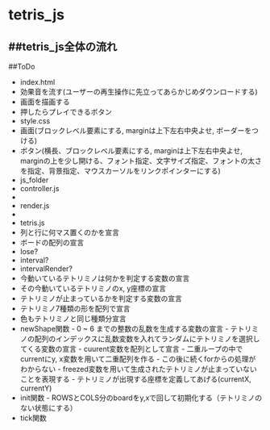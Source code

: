 # tetris_js
##tetris_js全体の流れ
 - 
##ToDo
 - index.html
  - 効果音を流す(ユーザーの再生操作に先立ってあらかじめダウンロードする)
  - 画面を描画する
  - 押したらプレイできるボタン
 - style.css
  - 画面(ブロックレベル要素にする, marginは上下左右中央よせ, ボーダーをつける)
  - ボタン(横長、ブロックレベル要素にする, marginは上下左右中央よせ, marginの上を少し開ける、フォント指定、文字サイズ指定、フォントの太さを指定、背景指定、マウスカーソルをリンクポインターにする)
 - js_folder
  - controller.js
   - 
  - render.js
   - 
  - tetris.js
   - 列と行に何マス置くのかを宣言
   - ボードの配列の宣言
   - lose?
   - interval?
   - intervalRender?
   - 今動いているテトリミノは何かを判定する変数の宣言
   - その今動いているテトリミノのx, y座標の宣言
   - テトリミノが止まっているかを判定する変数の宣言
   - テトリミノ7種類の形を配列で宣言
   - 色もテトリミノと同じ種類分宣言
   - newShape関数
    - 0 ~ 6 までの整数の乱数を生成する変数の宣言
    - テトリミノの配列のインデックスに乱数変数を入れてランダムにテトリミノを選択してくる変数の宣言
    - cuurent変数を配列として宣言
    - 二重ループの中でcurrentにy, x変数を用いて二重配列を作る
    - この後に続くforからの処理がわからない
    - freezed変数を用いて生成されたテトリミノが止まっていないことを表現する
    - テトリミノが出現する座標を定義してあげる(currentX, currentY)
   - init関数
    - ROWSとCOLS分のboardをy,xで回して初期化する（テトリミノのない状態にする）
   - tick関数
   
  
